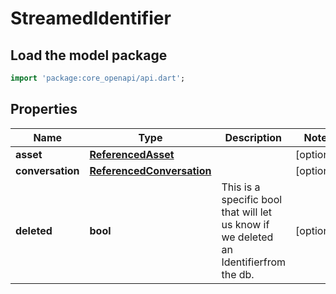 # StreamedIdentifier

## Load the model package
```dart
import 'package:core_openapi/api.dart';
```

## Properties
Name | Type | Description | Notes
------------ | ------------- | ------------- | -------------
**asset** | [**ReferencedAsset**](ReferencedAsset) |  | [optional] 
**conversation** | [**ReferencedConversation**](ReferencedConversation) |  | [optional] 
**deleted** | **bool** | This is a specific bool that will let us know if we deleted an Identifierfrom the db. | [optional] 




